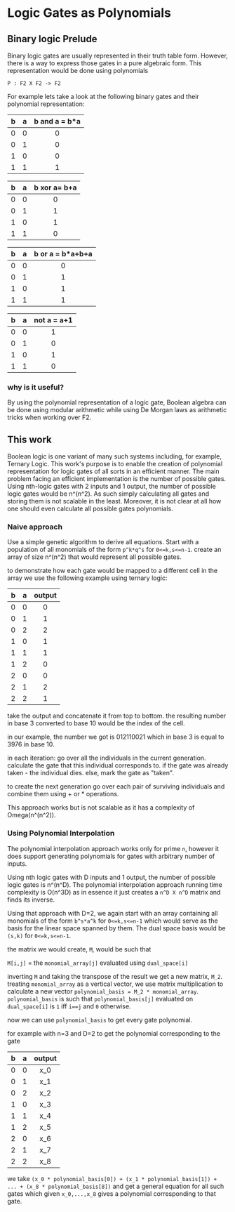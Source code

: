 # Logic Gates as Polynomials

## Binary logic Prelude

Binary logic gates are usually represented in their truth table form. However, there is a way to express those gates in a pure algebraic form. 
This representation would be done using polynomials 

`P : F2 X F2 -> F2` 

For example lets take a look at the following binary gates and their polynomial representation:

|  b   |  a   | b and a = b*a |
| :--: | :--: | :-----------: |
|  0   |  0   |       0       |
|  0   |  1   |       0       |
|  1   |  0   |       0       |
|  1   |  1   |       1       |

|  b   |  a   | b xor a= b+a |
| :--: | :--: | :----------: |
|  0   |  0   |      0       |
|  0   |  1   |      1       |
|  1   |  0   |      1       |
|  1   |  1   |      0       |

|  b   |  a   | b or a = b*a+b+a |
| :--: | :--: | :--------------: |
|  0   |  0   |        0         |
|  0   |  1   |        1         |
|  1   |  0   |        1         |
|  1   |  1   |        1         |

|  b   |  a   | not a = a+1 |
| :--: | :--: | :---------: |
|  0   |  0   |      1      |
|  0   |  1   |      0      |
|  1   |  0   |      1      |
|  1   |  1   |      0      |

### why is it useful?
By using the polynomial representation of a logic gate, Boolean algebra can be done using modular arithmetic while 
using De Morgan laws as arithmetic tricks when working over F2. 

## This work
Boolean logic is one variant of many such systems including, for example, Ternary Logic. 
This work's purpose is to enable the creation of polynomial representation for logic gates of all sorts in an efficient manner. 
The main problem facing an efficient implementation is the number of possible gates. 
Using nth-logic gates with 2 inputs and 1 output, the number of possible logic gates would be n^(n^2). 
As such simply calculating all gates and storing them is not scalable in the least. 
Moreover, it is not clear at all how one should even calculate all possible gates polynomials.

### Naive approach
Use a simple genetic algorithm to derive all equations.
Start with a population of all monomials of the form `p^k*q^s` for `0<=k,s<=n-1`.
create an array of size n^(n^2) that would represent all possible gates.

to demonstrate how each gate would be mapped to a different cell in the array we use the following example using ternary logic:

| b | a | output |
|:-:|:-:|:------:|
| 0 | 0 |    0   |
| 0 | 1 |    1   |
| 0 | 2 |    2   |
| 1 | 0 |    1   |
| 1 | 1 |    1   |
| 1 | 2 |    0   |
| 2 | 0 |    0   |
| 2 | 1 |    2   |
| 2 | 2 |    1   |

take the output and concatenate it from top to bottom. the resulting number in base 3 converted to base 10 would be the index of the cell.

in our example, the number we got is 012110021 which in base 3 is equal to 3976 in base 10.

in each iteration:
go over all the individuals in the current generation.
calculate the gate that this individual corresponds to. 
if the gate was already taken - the individual dies.
else, mark the gate as "taken".

to create the next generation go over each pair of surviving individuals and combine them using + or * operations. 

This approach works but is not scalable as it has a complexity of Omega(n^(n^2)).


### Using Polynomial Interpolation
The polynomial interpolation approach works only for prime `n`, however it does support generating polynomials for gates with arbitrary number of inputs.

Using nth logic gates with D inputs and 1 output, the number of possible logic gates is n^(n^D). 
The polynomial interpolation approach running time complexity is O(n^3D) as in essence it just creates a `n^D X n^D` matrix and finds its inverse.

Using that approach with D=2, we again start with an array containing all monomials of the form `b^s*a^k` for `0<=k,s<=n-1` 
which would serve as the basis for the linear space spanned by them. The dual space basis would be `(s,k)` for `0<=k,s<=n-1`. 

the matrix we would create, `M`, would be such that 

`M[i,j]` = the `monomial_array[j]` evaluated using `dual_space[i]`

inverting `M` and taking the transpose of the result we get a new matrix, `M_2`.
treating `monomial_array` as a vertical vector, we use matrix multiplication to calculate a new vector `polynomial_basis = M_2 * monomial_array`.
`polynomial_basis` is such that `polynomial_basis[j]` evaluated on `dual_space[i]` is `1` iff `i==j` and `0` otherwise.

now we can use `polynomial_basis` to get every gate polynomial.

for example with n=3 and D=2 to get the polynomial corresponding to the gate

| b | a | output |
|:-:|:-:|:------:|
| 0 | 0 |    x_0   |
| 0 | 1 |    x_1   |
| 0 | 2 |    x_2   |
| 1 | 0 |    x_3   |
| 1 | 1 |    x_4   |
| 1 | 2 |    x_5   |
| 2 | 0 |    x_6   |
| 2 | 1 |    x_7   |
| 2 | 2 |    x_8   |

we take `(x_0 * polynomial_basis[0]) + (x_1 * polynomial_basis[1]) + ... + (x_8 * polynomial_basis[8])`
and get a general equation for all such gates which given `x_0,...,x_8` gives a polynomial corresponding to that gate.

